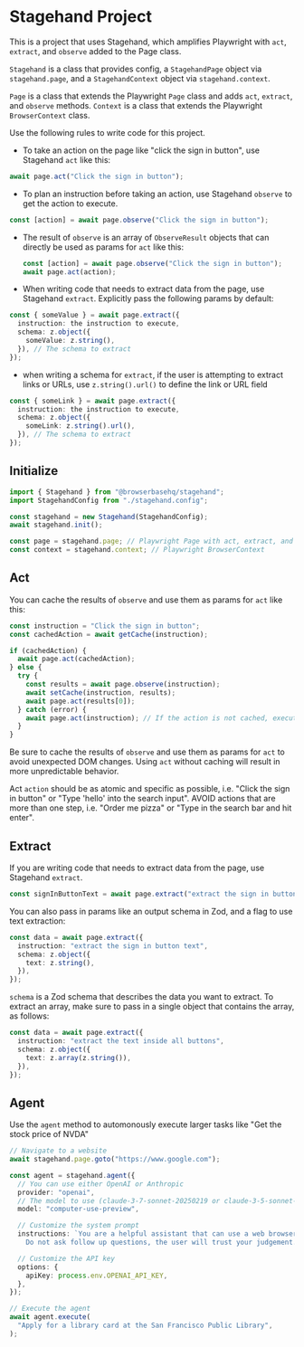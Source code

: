# Stagehand Project

This is a project that uses Stagehand, which amplifies Playwright with `act`, `extract`, and `observe` added to the Page class.

`Stagehand` is a class that provides config, a `StagehandPage` object via `stagehand.page`, and a `StagehandContext` object via `stagehand.context`.

`Page` is a class that extends the Playwright `Page` class and adds `act`, `extract`, and `observe` methods.
`Context` is a class that extends the Playwright `BrowserContext` class.

Use the following rules to write code for this project.

- To take an action on the page like "click the sign in button", use Stagehand `act` like this:

```typescript
await page.act("Click the sign in button");
```

- To plan an instruction before taking an action, use Stagehand `observe` to get the action to execute.

```typescript
const [action] = await page.observe("Click the sign in button");
```

- The result of `observe` is an array of `ObserveResult` objects that can directly be used as params for `act` like this:

  ```typescript
  const [action] = await page.observe("Click the sign in button");
  await page.act(action);
  ```

- When writing code that needs to extract data from the page, use Stagehand `extract`. Explicitly pass the following params by default:

```typescript
const { someValue } = await page.extract({
  instruction: the instruction to execute,
  schema: z.object({
    someValue: z.string(),
  }), // The schema to extract
});
```

- when writing a schema for `extract`, if the user is attempting to extract links or URLs, use `z.string().url()` to define the link or URL field

```typescript
const { someLink } = await page.extract({
  instruction: the instruction to execute,
  schema: z.object({
    someLink: z.string().url(),
  }), // The schema to extract
});
```

## Initialize

```typescript
import { Stagehand } from "@browserbasehq/stagehand";
import StagehandConfig from "./stagehand.config";

const stagehand = new Stagehand(StagehandConfig);
await stagehand.init();

const page = stagehand.page; // Playwright Page with act, extract, and observe methods
const context = stagehand.context; // Playwright BrowserContext
```

## Act

You can cache the results of `observe` and use them as params for `act` like this:

```typescript
const instruction = "Click the sign in button";
const cachedAction = await getCache(instruction);

if (cachedAction) {
  await page.act(cachedAction);
} else {
  try {
    const results = await page.observe(instruction);
    await setCache(instruction, results);
    await page.act(results[0]);
  } catch (error) {
    await page.act(instruction); // If the action is not cached, execute the instruction directly
  }
}
```

Be sure to cache the results of `observe` and use them as params for `act` to avoid unexpected DOM changes. Using `act` without caching will result in more unpredictable behavior.

Act `action` should be as atomic and specific as possible, i.e. "Click the sign in button" or "Type 'hello' into the search input".
AVOID actions that are more than one step, i.e. "Order me pizza" or "Type in the search bar and hit enter".

## Extract

If you are writing code that needs to extract data from the page, use Stagehand `extract`.

```typescript
const signInButtonText = await page.extract("extract the sign in button text");
```

You can also pass in params like an output schema in Zod, and a flag to use text extraction:

```typescript
const data = await page.extract({
  instruction: "extract the sign in button text",
  schema: z.object({
    text: z.string(),
  }),
});
```

`schema` is a Zod schema that describes the data you want to extract. To extract an array, make sure to pass in a single object that contains the array, as follows:

```typescript
const data = await page.extract({
  instruction: "extract the text inside all buttons",
  schema: z.object({
    text: z.array(z.string()),
  }),
});
```

## Agent

Use the `agent` method to automonously execute larger tasks like "Get the stock price of NVDA"

```typescript
// Navigate to a website
await stagehand.page.goto("https://www.google.com");

const agent = stagehand.agent({
  // You can use either OpenAI or Anthropic
  provider: "openai",
  // The model to use (claude-3-7-sonnet-20250219 or claude-3-5-sonnet-20240620 for Anthropic)
  model: "computer-use-preview",

  // Customize the system prompt
  instructions: `You are a helpful assistant that can use a web browser.
	Do not ask follow up questions, the user will trust your judgement.`,

  // Customize the API key
  options: {
    apiKey: process.env.OPENAI_API_KEY,
  },
});

// Execute the agent
await agent.execute(
  "Apply for a library card at the San Francisco Public Library",
);
```
